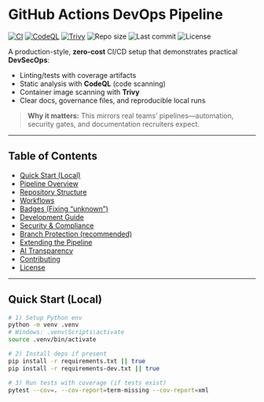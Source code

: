 # GitHub Actions DevOps Pipeline

[![CI](https://github.com/saiakhil-devops/github-actions-devops-pipeline/actions/workflows/ci.yml/badge.svg?branch=main)](https://github.com/saiakhil-devops/github-actions-devops-pipeline/actions/workflows/ci.yml)
[![CodeQL](https://github.com/saiakhil-devops/github-actions-devops-pipeline/actions/workflows/codeql.yml/badge.svg?branch=main)](https://github.com/saiakhil-devops/github-actions-devops-pipeline/actions/workflows/codeql.yml)
[![Trivy](https://github.com/saiakhil-devops/github-actions-devops-pipeline/actions/workflows/trivy.yml/badge.svg?branch=main)](https://github.com/saiakhil-devops/github-actions-devops-pipeline/actions/workflows/trivy.yml)
![Repo size](https://img.shields.io/github/repo-size/saiakhil-devops/github-actions-devops-pipeline)
![Last commit](https://img.shields.io/github/last-commit/saiakhil-devops/github-actions-devops-pipeline)
![License](https://img.shields.io/badge/license-MIT-informational)

A production-style, **zero-cost** CI/CD setup that demonstrates practical **DevSecOps**:
- Linting/tests with coverage artifacts  
- Static analysis with **CodeQL** (code scanning)  
- Container image scanning with **Trivy**  
- Clear docs, governance files, and reproducible local runs

> **Why it matters:** This mirrors real teams’ pipelines—automation, security gates, and documentation recruiters expect.

---

## Table of Contents
- [Quick Start (Local)](#quick-start-local)
- [Pipeline Overview](#pipeline-overview)
- [Repository Structure](#repository-structure)
- [Workflows](#workflows)
- [Badges (Fixing “unknown”)](#badges-fixing-unknown)
- [Development Guide](#development-guide)
- [Security & Compliance](#security--compliance)
- [Branch Protection (recommended)](#branch-protection-recommended)
- [Extending the Pipeline](#extending-the-pipeline)
- [AI Transparency](#ai-transparency)
- [Contributing](#contributing)
- [License](#license)

---

## Quick Start (Local)

```bash
# 1) Setup Python env
python -m venv .venv
# Windows: .venv\Scripts\activate
source .venv/bin/activate

# 2) Install deps if present
pip install -r requirements.txt || true
pip install -r requirements-dev.txt || true

# 3) Run tests with coverage (if tests exist)
pytest --cov=. --cov-report=term-missing --cov-report=xml
